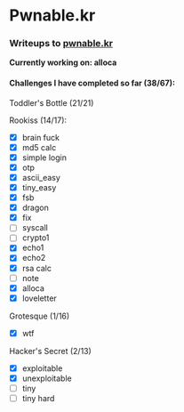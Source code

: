 # Pwnable.kr
### Writeups to [pwnable.kr](https://pwnable.kr) 


**Currently working on:  alloca**


#### Challenges I have completed so far (38/67): 


Toddler's Bottle (21/21)

Rookiss (14/17):
- [x] brain fuck
- [x] md5 calc
- [x] simple login
- [x] otp
- [x] ascii_easy
- [x] tiny_easy
- [x] fsb
- [x] dragon
- [x] fix
- [ ] syscall
- [ ] crypto1
- [x] echo1
- [x] echo2
- [x] rsa calc
- [ ] note
- [x] alloca
- [x] loveletter

Grotesque (1/16)
- [x] wtf
      
 Hacker's Secret (2/13)
- [x] exploitable
- [x] unexploitable
- [ ] tiny
- [ ] tiny hard
